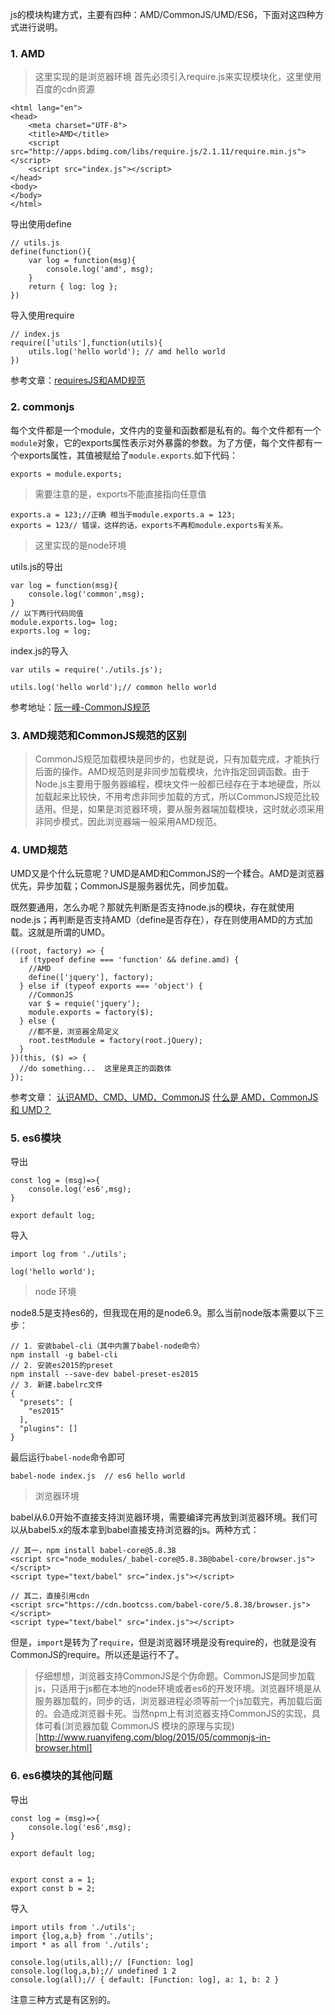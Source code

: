 js的模块构建方式，主要有四种：AMD/CommonJS/UMD/ES6，下面对这四种方式进行说明。
### 1. AMD
> 这里实现的是浏览器环境
首先必须引入require.js来实现模块化，这里使用百度的cdn资源
```
<html lang="en">
<head>
    <meta charset="UTF-8">
    <title>AMD</title>
    <script src="http://apps.bdimg.com/libs/require.js/2.1.11/require.min.js"></script>
    <script src="index.js"></script>
</head>
<body>
</body>
</html>
```
导出使用define
```
// utils.js
define(function(){
    var log = function(msg){
        console.log('amd', msg);
    }
    return { log: log };
})
````
导入使用require
```
// index.js
require(['utils'],function(utils){
    utils.log('hello world'); // amd hello world
})
```
参考文章：[requiresJS和AMD规范](https://github.com/qingfengmy/blogs/blob/master/articles/20171128_requiresJS%E5%92%8CAMD%E8%A7%84%E8%8C%83.markdown)

### 2. commonjs
每个文件都是一个module，文件内的变量和函数都是私有的。每个文件都有一个`module`对象，它的exports属性表示对外暴露的参数。为了方便，每个文件都有一个exports属性，其值被赋给了`module.exports`.如下代码：
```
exports = module.exports;
```

> 需要注意的是，exports不能直接指向任意值

```
exports.a = 123;//正确 相当于module.exports.a = 123;
exports = 123// 错误，这样的话，exports不再和module.exports有关系。
```

> 这里实现的是node环境

utils.js的导出
```
var log = function(msg){
    console.log('common',msg);
}
// 以下两行代码同值
module.exports.log= log;
exports.log = log;
```
index.js的导入
```
var utils = require('./utils.js');

utils.log('hello world');// common hello world
```
参考地址：[阮一峰-CommonJS规范](http://javascript.ruanyifeng.com/nodejs/module.html)

### 3. AMD规范和CommonJS规范的区别
> CommonJS规范加载模块是同步的，也就是说，只有加载完成，才能执行后面的操作。AMD规范则是非同步加载模块，允许指定回调函数。由于Node.js主要用于服务器编程，模块文件一般都已经存在于本地硬盘，所以加载起来比较快，不用考虑非同步加载的方式，所以CommonJS规范比较适用。但是，如果是浏览器环境，要从服务器端加载模块，这时就必须采用非同步模式，因此浏览器端一般采用AMD规范。

### 4. UMD规范
UMD又是个什么玩意呢？UMD是AMD和CommonJS的一个糅合。AMD是浏览器优先，异步加载；CommonJS是服务器优先，同步加载。

既然要通用，怎么办呢？那就先判断是否支持node.js的模块，存在就使用node.js；再判断是否支持AMD（define是否存在），存在则使用AMD的方式加载。这就是所谓的UMD。
```
((root, factory) => {
  if (typeof define === 'function' && define.amd) {
    //AMD
    define(['jquery'], factory);
  } else if (typeof exports === 'object') {
    //CommonJS
    var $ = requie('jquery');
    module.exports = factory($);
  } else {
    //都不是，浏览器全局定义
    root.testModule = factory(root.jQuery);
  }
})(this, ($) => {
  //do something...  这里是真正的函数体
});
```
参考文章：
[认识AMD、CMD、UMD、CommonJS](https://www.cnblogs.com/humin/p/5389901.html)
[什么是 AMD，CommonJS 和 UMD？](https://www.jianshu.com/p/ec2844e0aea9)

### 5. es6模块

导出
```
const log = (msg)=>{
    console.log('es6',msg);
}

export default log;
```

导入
```
import log from './utils';

log('hello world');
```

> node 环境

node8.5是支持es6的，但我现在用的是node6.9。那么当前node版本需要以下三步：
```
// 1. 安装babel-cli（其中内置了babel-node命令）
npm install -g babel-cli
// 2. 安装es2015的preset
npm install --save-dev babel-preset-es2015
// 3. 新建.babelrc文件
{
  "presets": [
    "es2015"
  ],
  "plugins": []
}
```
最后运行`babel-node`命令即可
```
babel-node index.js  // es6 hello world
```

> 浏览器环境

babel从6.0开始不直接支持浏览器环境，需要编译完再放到浏览器环境。我们可以从babel5.x的版本拿到babel直接支持浏览器的js。两种方式：
```
// 其一，npm install babel-core@5.8.38
<script src="node_modules/_babel-core@5.8.38@babel-core/browser.js"></script>
<script type="text/babel" src="index.js"></script>
```
```
// 其二，直接引用cdn
<script src="https://cdn.bootcss.com/babel-core/5.8.38/browser.js"></script>
<script type="text/babel" src="index.js"></script>
```
但是，`import`是转为了`require`，但是浏览器环境是没有require的，也就是没有CommonJS的require。所以还是运行不了。

> 仔细想想，浏览器支持CommonJS是个伪命题。CommonJS是同步加载js，只适用于js都在本地的node环境或者es6的开发环境。浏览器环境是从服务器加载的，同步的话，浏览器进程必须等前一个js加载完，再加载后面的。会造成浏览器卡死。当然npm上有浏览器支持CommonJS的实现，具体可看(浏览器加载 CommonJS 模块的原理与实现)[http://www.ruanyifeng.com/blog/2015/05/commonjs-in-browser.html]

### 6. es6模块的其他问题
导出
```
const log = (msg)=>{
    console.log('es6',msg);
}

export default log;


export const a = 1;
export const b = 2;
```
导入
```
import utils from './utils';
import {log,a,b} from './utils';
import * as all from './utils';

console.log(utils,all);// [Function: log] 
console.log(log,a,b);// undefined 1 2 
console.log(all);// { default: [Function: log], a: 1, b: 2 }
```
注意三种方式是有区别的。
